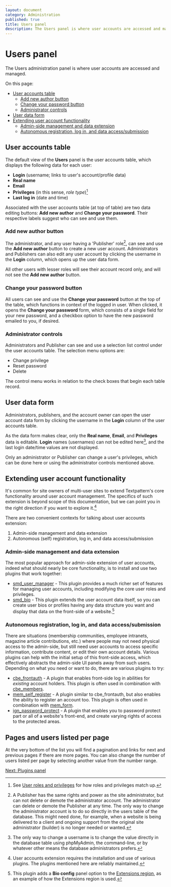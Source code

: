 ```yaml
---
layout: document
category: Administration
published: true
title: Users panel
description: The Users panel is where user accounts are accessed and managed.
---
```


# Users panel

The Users administration panel is where user accounts are accessed and managed.

On this page:

* [User accounts table](#user-accounts-table)
  * [Add new author button](add-new-author-button)
  * [Change your password button](#change-your-password-button)
  * [Administrator controls](#administrator-controls)
* [User data form](#user-data-form)
* [Extending user account functionality](#extending-user-account-functionality)
  * [Admin-side management and data extension](#admin-side-management-and-data-extension)
  * [Autonomous registration, log in, and data access/submission](#autonomous-registration-log-in-and-data-accesssubmission)

## User accounts table

The default view of the **Users** panel is the user accounts table, which displays the following data for each user:

* **Login** (username; links to user's account/profile data)
* **Real name**
* **Email**
* **Privileges** (in this sense, *role type*)[^1]
* **Last log in** (date and time)

Associated with the user accounts table (at top of table) are two data editing buttons: **Add new author** and **Change your password**. Their respective labels suggest who can see and use them.

### Add new author button

The administrator, and any user having a 'Publisher' role[^2], can see and use the **Add new author** button to create a new user account. Administrators and Publishers can also edit any user account by clicking the username in the **Login** column, which opens up the user data form.

All other users with lesser roles will see their account record only, and will not see the **Add new author** button.

### Change your password button

All users can see and use the **Change your password** button at the top of the table, which functions in context of the logged in user. When clicked, it opens the **Change your password** form, which consists of a single field for your new password, and a checkbox option to have the new password emailed to you, if desired.

### Administrator controls

Administrators and Publisher can see and use a selection list control under the user accounts table. The selection menu options are:

* Change privilege
* Reset password
* Delete

The control menu works in relation to the check boxes that begin each table record.

## User data form

Administrators, publishers, and the account owner can open the user account data form by clicking the username in the **Login** column of the user accounts table.

As the data form makes clear, only the **Real name**, **Email**, and **Privileges** data is editable. **Login** names (usernames) can not be edited here[^3], and the last login date/time values are not displayed.

Only an administrator or Publisher can change a user's privileges, which can be done here or using the administrator controls mentioned above.

## Extending user account functionality

It's common for site owners of multi-user sites to extend Textpattern's core functionality around user account management. The specifics of such extension is beyond scope of this documentation, but we can point you in the right direction if you want to explore it.[^4]

There are two convenient contexts for talking about user accounts extension:

1. Admin-side management and data extension
2. Autonomous (self) registration, log in, and data access/submission

### Admin-side management and data extension

The most popular approach for admin-side extension of user accounts, indeed what should nearly be core functionality, is to install and use two plugins that work together:

* [smd_user_manager](http://forum.textpattern.com/viewtopic.php?id=36558) - This plugin provides a much richer set of features for managing user accounts, including modifying the core user roles and privileges.
* [smd_bio](http://forum.textpattern.com/viewtopic.php?id=31496) - This plugin extends the user account data itself, so you can create user bios or profiles having any data structure you want and display that data on the front-side of a website.[^5]

### Autonomous registration, log in, and data access/submission

There are situations (membership communities, employee intranets, magazine article contributions, etc.) where people may not need physical access to the admin-side, but still need user accounts to access specific information, contribute content, or edit their own account details. Various plugins can help with the initial setup of this front-side access, which effectively abstracts the admin-side UI panels away from such users. Depending on what you need or want to do, there are various plugins to try:

* [cbe_frontauth](http://forum.textpattern.com/viewtopic.php?id=36552) - A plugin that enables front-side log in abilities for *existing* account holders. This plugin is often used in combination with [cbe_members](http://forum.textpattern.com/viewtopic.php?id=37760).
* [mem_self_register](http://forum.textpattern.com/viewtopic.php?id=8520) - A plugin similar to cbe_frontauth, but also enables the ability to register an account too. This plugin is often used in combination with [mem_form](http://forum.textpattern.com/viewtopic.php?id=25247).
* [ign_password_protect](http://forum.textpattern.com/viewtopic.php?id=8799) - A plugin that enables you to password protect part or all of a website's front-end, and create varying rights of access to the protected areas.

## Pages and users listed per page

At the very bottom of the list you will find a pagination and links for next and previous pages if there are more pages. You can also change the number of users listed per page by selecting another value from the number range.

[Next: Plugins panel](http://docs.textpattern.io/administration/plugins-panel)

[^1]: See [User roles and privileges](http://docs.textpattern.io/administration/user-roles-and-privileges) for how roles and privileges match up.

[^2]: A Publisher has the same rights and power as the site administrator, but can not delete or demote the administrator account. The administrator can delete or demote the Publisher at any time. The only way to change the administrator account is to do so directly in the users table of the database. This might need done, for example, when a website is being delivered to a client and ongoing support from the original site administrator (builder) is no longer needed or wanted.

[^3]: The only way to change a username is to change the value directly in the database table using phpMyAdmin, the command-line, or by whatever other means the database administrators prefers.

[^4]: User accounts extension requires the installation and use of various plugins. The plugins mentioned here are reliably maintained.

[^5]: This plugin adds a **Bio config** panel option to the [Extensions region](http://docs.textpattern.io/administration/extensions-region), as an example of how the Extensions region is used.
